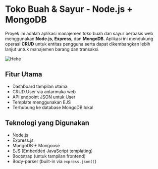 # Toko Buah & Sayur - Node.js + MongoDB

Proyek ini adalah aplikasi manajemen toko buah dan sayur berbasis web menggunakan **Node.js**, **Express**, dan **MongoDB**. Aplikasi ini mendukung operasi **CRUD** untuk entitas pengguna serta dapat dikembangkan lebih lanjut untuk manajemen barang dan transaksi.

![Hehe](https://media1.tenor.com/m/wi_kpgWpdfcAAAAC/dungeon-meshi-delicious-in-dungeon.gif)

## Fitur Utama

- Dashboard tampilan utama
- CRUD User via antarmuka web
- API endpoint JSON untuk User
- Template menggunakan EJS
- Terhubung ke database MongoDB lokal

## Teknologi yang Digunakan

- Node.js
- Express.js
- MongoDB + Mongoose
- EJS (Embedded JavaScript templating)
- Bootstrap (untuk tampilan frontend)
- Body-parser (built-in via `express.json()`)

